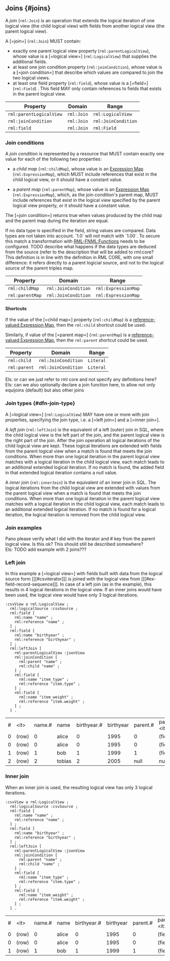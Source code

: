 ## Joins {#joins}

A <dfn>join</dfn> (`rml:Join`) is an operation that extends the logical iteration of one logical view (the child logical view) with fields from another logical view (the parent logical view).

A [=join=] (`rml:Join`) MUST contain:
- exactly one parent logical view property (`rml:parentLogicalView`), whose value is a [=logical view=] (`rml:LogicalView`) that supplies the additional fields.
- at least one join condition property (`rml:joinCondition`), whose value is a [=join condition=] that describe which values are compared to join the two logical views.
- at least one field property (`rml:field`), whose value is a [=field=] (`rml:Field`) . This field MAY only contain references to fields that exists in the parent logical view. 

| Property                | Domain     | Range               |
|-------------------------|------------|---------------------|
| `rml:parentLogicalView` | `rml:Join` | `rml:LogicalView`   |
| `rml:joinCondition`     | `rml:Join` | `rml:JoinCondition` |
| `rml:field`             | `rml:Join` | `rml:Field`         |


### Join conditions

A <dfn>join condition</dfn> is represented by a resource that MUST contain exactly one value for each of the following two properties:

- a <dfn>child map</dfn> (`rml:childMap`), whose value is an [Expression Map](https://kg-construct.github.io/rml-core/spec/docs/#expression-map-rml-expressionmap) (`rml:ExpressionMap`),
  which MUST include references that exist in the child logical view, or it should have a constant value.

- a <dfn>parent map</dfn> (`rml:parentMap`), whose value is an [Expression Map](https://kg-construct.github.io/rml-core/spec/docs/#expression-map-rml-expressionmap) (`rml:ExpressionMap`),
  which, as the join condition's parent map, MUST include references that exist in the logical view specified by the parent logical view property, or it should have a constant value.

The [=join condition=] returns true when values produced by the child map and the parent map during the iteration are equal.
<aside class="note">
If no data type is specified in the field, string values are compared.
Data types are not taken into account. 
`1.0` will not match with `1.00`. 
To secure this match a transformation with <a href="https://kg-construct.github.io/rml-fnml/ontology/documentation/index-en.html">RML-FNML:Functions</a> needs to be configured. 
TODO describe what happens if the data types are deduced from the source (refer to the description that will be added to rml:core? 
</aside>

<aside class="note">
This definition is in line with the definition in RML CORE, with one small difference: it refers directly to a parent logicial source, and not to the logical source of the parent triples map.
</aside>

| Property                    | Domain               | Range                     |
| --------------------------- | -------------------- | ------------------------- |
| `rml:childMap`              | `rml:JoinCondition`  | `rml:ExpressionMap`       |
| `rml:parentMap`             | `rml:JoinCondition`  | `rml:ExpressionMap`       |

#### Shortcuts

If the value of the [=child map=] property (`rml:childMap`) is a [reference-valued Expression Map](https://kg-construct.github.io/rml-core/spec/docs/#reference-rml-reference),
then the `rml:child` shortcut could be used.

Similarly, if value of the [=parent map=] (`rml:parentMap`) is a [reference-valued Expression Map](https://kg-construct.github.io/rml-core/spec/docs/#reference-rml-reference),
then the `rml:parent` shortcut could be used.

| Property                    | Domain               | Range                     |
| --------------------------- | -------------------- | ------------------------- |
| `rml:child`                 | `rml:JoinCondition`  | `Literal`                 |
| `rml:parent`                | `rml:JoinCondition`  | `Literal`                 |

<aside class="issue">
Els: or can we just refer to rml core and not specify any definitions here?
</aside>
<aside class="issue">
Els: can we also optionally declare a join function here, to allow not only equijoins (default) but also other joins
</aside>

### Join types {#dfn-join-type}

A [=logical view=] (`rml:LogicalView`) MAY have one or more with join properties, specifying the join type, i.e. a [=left join=] and a [=inner join=].

A <dfn>left join</dfn> (`rml:leftJoin`) is the equivalent of a left (outer) join in SQL, where the child logical view is the left part of the join, and the parent logical view is the right part of the join.
After the join operation all logical iterations of the child logical view are kept.
These logical iterations are extended with fields from the parent logical view when a match is found that meets the join conditions.
When more than one logical iteration in the parent logical view matches with a logical iteration in the child logical view, each match leads to an additional extended logical iteration.
If no match is found, the added field in that extended logical iteration contains a null value.

A <dfn>inner join</dfn> (`rml:innerJoin`) is the equivalent of an inner join in SQL.
The logical iterations from the child logical view are extended with values from the parent logical view when a match is found that meets the join conditions.
When more than one logical iteration in the parent logical view matches with a logical iteration in the child logical view, each match leads to an additional extended logical iteration.
If no match is found for a logical iteration, the logical iteration is removed from the child logical view.

### Join examples
<aside class="issue">
Pano please verify what I did with the iterator and # key from the parent logical view. Is this ok? This should still be described somewhere?
</aside>
<aside class="issue">
Els: TODO add example with 2 joins???
</aside>

### Left join
<aside class=example id=ex-leftjoin>

In this example a [=logical view=] with fields built with data from the logical source form [[[#csviterator]]] is joined with the logical view from [[[#ex-field-record-sequence]]]. 
In case of a left join (as in the example), this results in 4 logical iterations in the logical view. 
If an inner joins would have been used, the logical view would have only 3 logical iterations. 

<aside class=ex-mapping>

```turtle
:csvView a rml:LogicalView ;
  rml:logicalSource :csvSource ;
  rml:field [
    rml:name "name" ;
    rml:reference "name" ;
  ] ;
  rml:field [
    rml:name "birthyear" ;
    rml:reference "birthyear" ;
  ] ;
  rml:leftJoin [
    rml:parentLogicalView :jsonView
    rml:joinCondition [
      rml:parent "name" ;
      rml:child "name" ;
    ] ; 
    rml:field [
      rml:name "item_type" ;
      rml:reference "item.type" ;
    ] ;
    rml:field [
      rml:name "item_weight" ;
      rml:reference "item.weight" ;
    ] ;
  ] .
```

</aside>

<aside class="ex-intermediate">
<table>
    <tr>
        <td>#</td>
        <td>&lt;it&gt;</td>
        <td>name.#</td>
        <td>name</td>
        <td>birthyear.#</td>
        <td>birthyear</td>
        <td>parent.#</td>
        <td>parent.&lt;it&gt;</td>
        <td>item_type.#</td>
        <td>item_type</td>
        <td>item_weight#</td>
        <td>item_weight </td>
    </tr>
    <tr>
        <td>0</td>
        <td>(row)</td>
        <td>0</td>
        <td>alice</td>
        <td>0</td>
        <td>1995</td>
        <td>0</td>
        <td>(fields)</td>
        <td>0</td>
        <td>sword</td>
        <td>0</td>
        <td>1500 </td>
    </tr>
    <tr>
        <td>0</td>
        <td>(row)</td>
        <td>0</td>
        <td>alice</td>
        <td>0</td>
        <td>1995</td>
        <td>0</td>
        <td>(fields)</td>
        <td>1</td>
        <td>shield</td>
        <td>1</td>
        <td>2500 </td>
    </tr>
    <tr>
        <td>1</td>
        <td>(row)</td>
        <td>1</td>
        <td>bob</td>
        <td>1</td>
        <td>1999</td>
        <td>1</td>
        <td>(fields)</td>
        <td>2</td>
        <td>flower</td>
        <td>2</td>
        <td>15 </td>
    </tr>
    <tr>
        <td>2</td>
        <td>(row)</td>
        <td>2</td>
        <td>tobias</td>
        <td>2</td>
        <td>2005</td>
        <td>null</td>
        <td>null</td>
        <td>null</td>
        <td>null</td>
        <td>null</td>
        <td>null </td>
    </tr>
</table>

</aside>
</aside>

### Inner join
<aside class=example id=ex-innerjoin>

When an inner join is used, the resulting logical view has only 3 logical iterations.

<aside class=ex-mapping>

```turtle
:csvView a rml:LogicalView ;
  rml:logicalSource :csvSource ;
  rml:field [
    rml:name "name" ;
    rml:reference "name" ;
  ] ;
  rml:field [
    rml:name "birthyear" ;
    rml:reference "birthyear" ;
  ] ;
  rml:leftJoin [
    rml:parentLogicalView :jsonView
    rml:joinCondition [
      rml:parent "name" ;
      rml:child "name" ;
    ] ; 
    rml:field [
      rml:name "item_type" ;
      rml:reference "item.type" ;
    ] ;
    rml:field [
      rml:name "item_weight" ;
      rml:reference "item.weight" ;
    ] ;
  ] .
```

</aside>

<aside class="ex-intermediate">
<table>
    <tr>
        <td>#</td>
        <td>&lt;it&gt;</td>
        <td>name.#</td>
        <td>name</td>
        <td>birthyear.#</td>
        <td>birthyear</td>
        <td>parent.#</td>
        <td>parent.&lt;it&gt;</td>
        <td>item_type.#</td>
        <td>item_type</td>
        <td>item_weight#</td>
        <td>item_weight </td>
    </tr>
    <tr>
        <td>0</td>
        <td>(row)</td>
        <td>0</td>
        <td>alice</td>
        <td>0</td>
        <td>1995</td>
        <td>0</td>
        <td>(fields)</td>
        <td>0</td>
        <td>sword</td>
        <td>0</td>
        <td>1500 </td>
    </tr>
    <tr>
        <td>0</td>
        <td>(row)</td>
        <td>0</td>
        <td>alice</td>
        <td>0</td>
        <td>1995</td>
        <td>0</td>
        <td>(fields)</td>
        <td>1</td>
        <td>shield</td>
        <td>1</td>
        <td>2500 </td>
    </tr>
    <tr>
        <td>1</td>
        <td>(row)</td>
        <td>1</td>
        <td>bob</td>
        <td>1</td>
        <td>1999</td>
        <td>1</td>
        <td>(fields)</td>
        <td>2</td>
        <td>flower</td>
        <td>2</td>
        <td>15 </td>
    </tr>
</table>

</aside>
</aside>
